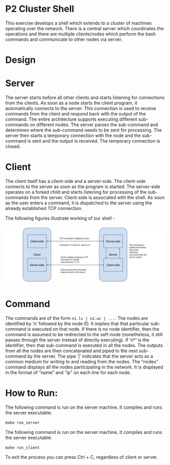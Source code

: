 # P2 Cluster Shell

This exercise develops a shell which extends to a cluster of machines operating over the network. There is a central server which coordinates the operations and there are multiple clients/nodes which perform the bash commands and communicate to other nodes via server.

# Design

# Server

The server starts before all other clients and starts listening for connections from the clients. As soon as a node starts the client program, it automatically connects to the server. This connection is used to receive commands from the client and respond back with the output of the command. The entire architecture supports executing different sub-commands on different nodes. The server parses the sub-command and determines where the sub-command needs to be sent for processing. The server then starts a temporary connection with the node and the sub-command is sent and the output is received. The temporary connection is closed.

# Client

The client itself has a client-side and a server-side. The client-side connects to the server as soon as the program is started. The server-side operates on a forked child and starts listening for processing of the sub-commands from the server. Client-side is associated with the shell. As soon as the user enters a command, it is dispatched to the server using the already established TCP connection.

The following figures illustrate working of our shell - 

![design_1](../assets/p2_design_1.png)

# Command

The commands are of the form `n1.ls | n2.wc | ...`. The nodes are identified by ‘n’ followed by the node ID. It implies that that particular sub-command is executed on that node. If there is no node identifier, then the command is assumed to be redirected to the self-node (nonetheless, it still passes through the server instead of directly executing). If ‘n*’ is the identifier, then that sub-command is executed in all the nodes. The outputs from all the nodes are then concatenated and piped to the next sub-command by the server. The pipe ‘|’ indicates that the server acts as a common medium for writing to and reading from the nodes. The “nodes” command displays all the nodes participating in the network. It is displayed in the format of “name” and “ip” on each line for each node.



# How to Run:

The following command is run on the server machine. It compiles and runs the server executable.
    
    make run_server

The following command is run on the server machine. It compiles and runs the server executable.
    
    make run_client

To exit the process you can press Ctrl + C, regardless of client or server. 
